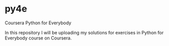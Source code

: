 # py4e
Coursera Python for Everybody

In this repository I will be uploading my solutions for exercises in Python for Everybody course on Coursera.
